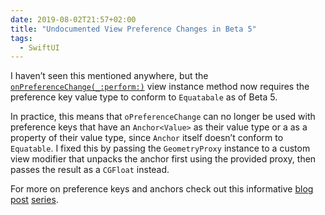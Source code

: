```yaml
---
date: 2019-08-02T21:57+02:00
title: "Undocumented View Preference Changes in Beta 5"
tags:
  - SwiftUI
---
```


I haven’t seen this mentioned anywhere,
but the [`onPreferenceChange(_:perform:)`](https://developer.apple.com/documentation/swiftui/anyview/3264105-onpreferencechange#) view instance method now requires the preference key value type to conform to `Equatabale` as of Beta 5.

In practice, this means that `oPreferenceChange` can no longer be used with preference keys that have an `Anchor<Value>` as their value type or a as a property of their value type,
since `Anchor` itself doesn’t conform to `Equatable`.
I fixed this by passing the `GeometryProxy` instance to a custom view modifier that unpacks the anchor first using the provided proxy,
then passes the result as a `CGFloat` instead.

For more on preference keys and anchors check out this informative [blog][article 1] [post][article 2] [series][article 3].

[article 1]: https://swiftui-lab.com/communicating-with-the-view-tree-part-1/
[article 2]: https://swiftui-lab.com/communicating-with-the-view-tree-part-2/
[article 3]: https://swiftui-lab.com/communicating-with-the-view-tree-part-3/
